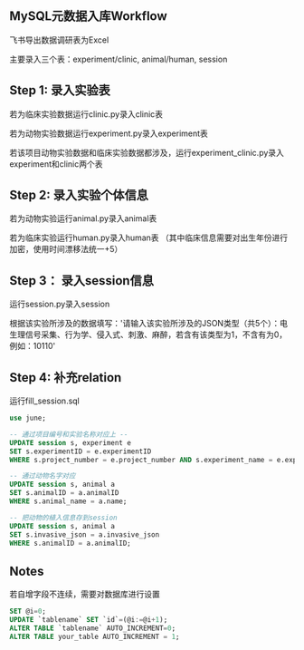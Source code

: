 
## MySQL元数据入库Workflow

飞书导出数据调研表为Excel

主要录入三个表：experiment/clinic, animal/human, session

## Step 1: 录入实验表

若为临床实验数据运行clinic.py录入clinic表

若为动物实验数据运行experiment.py录入experiment表

若该项目动物实验数据和临床实验数据都涉及，运行experiment_clinic.py录入experiment和clinic两个表


## Step 2: 录入实验个体信息

若为动物实验运行animal.py录入animal表

若为临床实验运行human.py录入human表 （其中临床信息需要对出生年份进行加密，使用时间漂移法统一+5）


## Step 3： 录入session信息

运行session.py录入session

根据该实验所涉及的数据填写：'请输入该实验所涉及的JSON类型（共5个）：电生理信号采集、行为学、侵入式、刺激、麻醉，若含有该类型为1，不含有为0，例如：10110'

## Step 4: 补充relation

运行fill_session.sql

```sql
use june;

-- 通过项目编号和实验名称对应上 --
UPDATE session s, experiment e
SET s.experimentID = e.experimentID
WHERE s.project_number = e.project_number AND s.experiment_name = e.experiment_name;

-- 通过动物名字对应
UPDATE session s, animal a
SET s.animalID = a.animalID
WHERE s.animal_name = a.name;

-- 把动物的植入信息存到session
UPDATE session s, animal a
SET s.invasive_json = a.invasive_json
WHERE s.animalID = a.animalID;
```

## Notes

若自增字段不连续，需要对数据库进行设置

```sql
SET @i=0;
UPDATE `tablename` SET `id`=(@i:=@i+1);
ALTER TABLE `tablename` AUTO_INCREMENT=0;
ALTER TABLE your_table AUTO_INCREMENT = 1;

```
